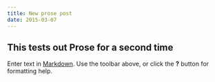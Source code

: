 ```yaml
---
title: New prose post
date: 2015-03-07
---
```

## This tests out Prose for a second time

Enter text in [Markdown](http://daringfireball.net/projects/markdown/). Use the toolbar above, or click the **?** button for formatting help.
